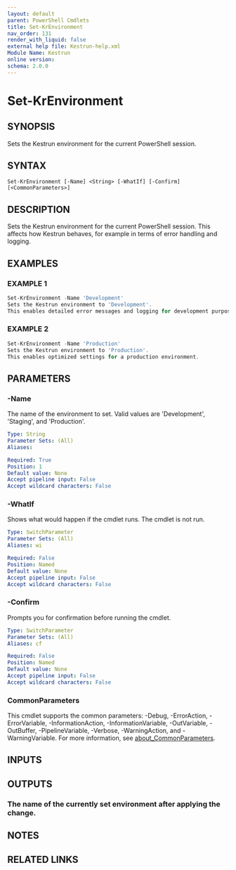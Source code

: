 ```yaml
---
layout: default
parent: PowerShell Cmdlets
title: Set-KrEnvironment
nav_order: 131
render_with_liquid: false
external help file: Kestrun-help.xml
Module Name: Kestrun
online version:
schema: 2.0.0
---
```


# Set-KrEnvironment

## SYNOPSIS
Sets the Kestrun environment for the current PowerShell session.

## SYNTAX

```
Set-KrEnvironment [-Name] <String> [-WhatIf] [-Confirm] [<CommonParameters>]
```

## DESCRIPTION
Sets the Kestrun environment for the current PowerShell session.
This affects how Kestrun behaves, for example in terms of error handling and logging.

## EXAMPLES

### EXAMPLE 1
```powershell
Set-KrEnvironment -Name 'Development'
Sets the Kestrun environment to 'Development'.
This enables detailed error messages and logging for development purposes.
```

### EXAMPLE 2
```powershell
Set-KrEnvironment -Name 'Production'
Sets the Kestrun environment to 'Production'.
This enables optimized settings for a production environment.
```

## PARAMETERS

### -Name
The name of the environment to set.
Valid values are 'Development', 'Staging', and 'Production'.

```yaml
Type: String
Parameter Sets: (All)
Aliases:

Required: True
Position: 1
Default value: None
Accept pipeline input: False
Accept wildcard characters: False
```

### -WhatIf
Shows what would happen if the cmdlet runs.
The cmdlet is not run.

```yaml
Type: SwitchParameter
Parameter Sets: (All)
Aliases: wi

Required: False
Position: Named
Default value: None
Accept pipeline input: False
Accept wildcard characters: False
```

### -Confirm
Prompts you for confirmation before running the cmdlet.

```yaml
Type: SwitchParameter
Parameter Sets: (All)
Aliases: cf

Required: False
Position: Named
Default value: None
Accept pipeline input: False
Accept wildcard characters: False
```

### CommonParameters
This cmdlet supports the common parameters: -Debug, -ErrorAction, -ErrorVariable, -InformationAction, -InformationVariable, -OutVariable, -OutBuffer, -PipelineVariable, -Verbose, -WarningAction, and -WarningVariable. For more information, see [about_CommonParameters](http://go.microsoft.com/fwlink/?LinkID=113216).

## INPUTS

## OUTPUTS

### The name of the currently set environment after applying the change.
## NOTES

## RELATED LINKS
